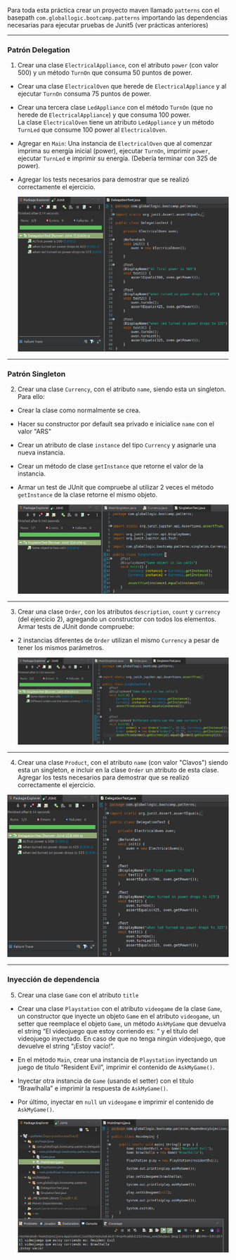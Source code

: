 Para toda esta práctica crear un proyecto maven llamado `patterns` con el basepath `com.globallogic.bootcamp.patterns` importando las dependencias necesarias para ejecutar pruebas de Junit5 (ver prácticas anteriores)  
  
---
### Patrón Delegation
1. Crear una clase `ElectricalAppliance`, con el atributo `power` (con valor 500) y un método `TurnOn` que consuma 50 puntos de power.  
- Crear una clase `ElectricalOven` que herede de `ElectricalAppliance` y al ejecutar `TurnOn` consuma 75 puntos de power.  
-  Crear una tercera clase `LedAppliance` con el método `TurnOn` (que no herede de `ElectricalAppliance`) y que consuma 100 power.  
	La clase `ElectricalOven` tiene un atributo `LedAppliance` y un método `TurnLed` que consume 100 power al `ElectricalOven`.  
- Agregar en `Main`: Una instancia de `ElectricalOven` que al comenzar imprima su energía inicial (power), ejecutar `TurnOn`, imprimir `power`, ejecutar `TurnLed` e imprimir su energía. (Debería terminar con 325 de power).  
- Agregar los tests necesarios para demostrar que se realizó correctamente el ejercicio.   
  
  ![solution](screenshots/delegation.png)  
  
---
### Patrón Singleton  
2. Crear una clase `Currency`, con el atributo `name`, siendo esta un singleton. Para ello:  
- Crear la clase como normalmente se crea.  
- Hacer su constructor por default sea privado e inicialice `name` con el valor "ARS"  
- Crear un atributo de clase `instance` del tipo `Currency` y asignarle una nueva instancia.  
- Crear un método de clase `getInstance` que retorne el valor de la instancia.  
- Armar un test de JUnit que compruebe al utilizar 2 veces el método `getInstance` de la clase retorne el mismo objeto.  
  
  ![solution](screenshots/singleton1.png)  
   
---
3. Crear una clase `Order`, con los atributos `description`, `count` y `currency` (del ejercicio 2), agregando un constructor con todos los elementos. Armar tests de JUnit donde compruebe:  
- 2 instancias diferentes de `Order` utilizan el mismo `Currency` a pesar de tener los mismos parámetros.
  
    ![solution](screenshots/singleton2.png) 
    
---
4. Crear una clase `Product`, con el atributo `name` (con valor "Clavos") siendo esta un singleton, e incluir en la clase `Order` un atributo de esta clase. Agregar los tests necesarios para demostrar que se realizó correctamente el ejercicio.
  
  ![solution](screenshots/delegation.png)  
  
---
### Inyección de dependencia
5. Crear una clase `Game` con el atributo `title`
- Crear una clase `Playstation` con el atributo `videogame` de la clase `Game`, un constructor que inyecte un objeto `Game` en el atributo `videogame`, un setter que reemplace el objeto `Game`, un método `AskMyGame` que devuelva el string “El videojuego que estoy corriendo es: “ y el título del videojuego inyectado. En caso de que no tenga ningún videojuego, que devuelve el string “¡Estoy vacío!”.
- En el método `Main`, crear una instancia de `Playstation` inyectando un juego de titulo “Resident Evil”, imprimir el contenido de `AskMyGame()`.
- Inyectar otra instancia de `Game` (usando el setter) con el título “Brawlhalla” e imprimir la respuesta de `AskMyGame()`.
- Por último, inyectar en `null` un `videogame` e imprimir el contenido de `AskMyGame()`.

  ![solution](screenshots/dependencyInjection.png) 
